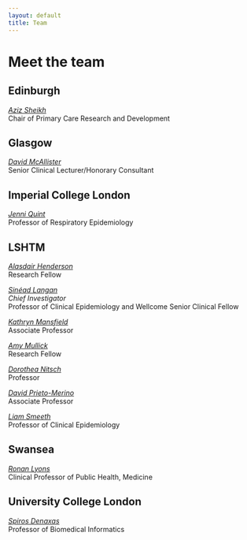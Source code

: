```yaml
---
layout: default
title: Team
---
```

# Meet the team

## Edinburgh
[*Aziz Sheikh*](https://www.ed.ac.uk/profile/aziz-sheikh)  
Chair of Primary Care Research and Development

## Glasgow
[*David McAllister*](https://www.gla.ac.uk/researchinstitutes/healthwellbeing/staff/davidmcallister/)  
Senior Clinical Lecturer/Honorary Consultant

## Imperial College London
[*Jenni Quint*](https://www.imperial.ac.uk/people/j.quint)  
Professor of Respiratory Epidemiology

## LSHTM 
<!---
All this should be 
commented out
<img src="https://raw.githubusercontent.com/a-henderson91/lshtm-multimorbidity/main/img/ali.png" alt="Alasdair Henderson" height="200" />  
-->

[*Alasdair Henderson*](https://www.lshtm.ac.uk/aboutus/people/henderson.alasdair)  
Research Fellow

[*Sinéad Langan*](https://www.lshtm.ac.uk/aboutus/people/langan.sinead)  
_Chief Investigator_  
Professor of Clinical Epidemiology and Wellcome Senior Clinical Fellow

[*Kathryn Mansfield*](https://www.lshtm.ac.uk/aboutus/people/mansfield.kathryn)  
Associate Professor

[*Amy Mullick*](https://www.lshtm.ac.uk/aboutus/people/mulick.amy)  
Research Fellow

[*Dorothea Nitsch*](https://www.lshtm.ac.uk/aboutus/people/nitsch.dorothea)  
Professor

[*David Prieto-Merino*](https://www.lshtm.ac.uk/aboutus/people/prieto-merino.david)  
Associate Professor

[*Liam Smeeth*](https://www.lshtm.ac.uk/aboutus/people/smeeth.liam)  
Professor of Clinical Epidemiology

## Swansea
[*Ronan Lyons*](https://www.swansea.ac.uk/staff/medicine/research/lyons-r-a/)  
Clinical Professor of Public Health, Medicine

## University College London
[*Spiros Denaxas*](https://iris.ucl.ac.uk/iris/browse/profile?upi=SDENA57)  
Professor of Biomedical Informatics
